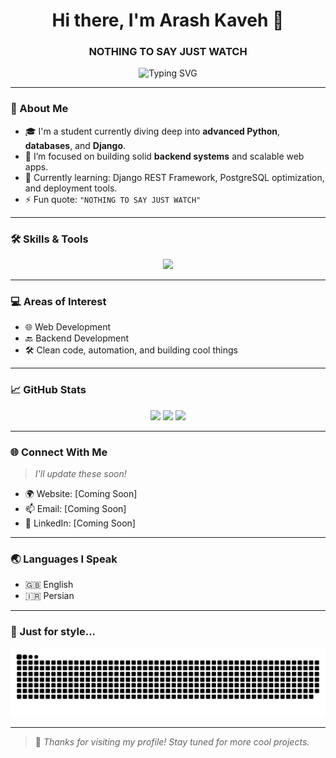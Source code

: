 <h1 align="center">Hi there, I'm Arash Kaveh 👋</h1>
<h3 align="center">NOTHING TO SAY JUST WATCH</h3>

<div align="center">
  <img src="https://readme-typing-svg.demolab.com?font=Fira+Code&pause=1000&color=00FFCC&width=435&lines=Student+%7C+Backend+Developer;Learning+Django%2C+PostgreSQL%2C+Advanced+Python" alt="Typing SVG" />
</div>

---

### 🧠 About Me
- 🎓 I'm a student currently diving deep into **advanced Python**, **databases**, and **Django**.
- 🔭 I’m focused on building solid **backend systems** and scalable web apps.
- 🌱 Currently learning: Django REST Framework, PostgreSQL optimization, and deployment tools.
- ⚡ Fun quote: `"NOTHING TO SAY JUST WATCH"`

---

### 🛠️ Skills & Tools

<div align="center">
  <img src="https://skillicons.dev/icons?i=python,django,postgresql,html,css,git,github,vscode,pycharm&theme=dark" />
</div>

---

### 💻 Areas of Interest
- 🌐 Web Development  
- 🔙 Backend Development  
- 🛠️ Clean code, automation, and building cool things

---

### 📈 GitHub Stats

<div align="center">
  <img src="https://github-readme-stats.vercel.app/api?username=arashkaveh&show_icons=true&theme=tokyonight&hide_border=true" />
  <img src="https://github-readme-streak-stats.herokuapp.com?user=arashkaveh&theme=tokyonight&hide_border=true" />
  <img src="https://github-readme-stats.vercel.app/api/top-langs/?username=arashkaveh&layout=compact&theme=tokyonight&hide_border=true" />
</div>

---

### 🌐 Connect With Me

> *I'll update these soon!*

- 🌍 Website: [Coming Soon]
- 📫 Email: [Coming Soon]
- 💼 LinkedIn: [Coming Soon]

---

### 🌏 Languages I Speak
- 🇬🇧 English  
- 🇮🇷 Persian

---

### 🎨 Just for style...

<div align="center">
  <img src="https://raw.githubusercontent.com/platane/snk/output/github-contribution-grid-snake-dark.svg" alt="snake animation" />
</div>

---

> 🚀 *Thanks for visiting my profile! Stay tuned for more cool projects.*


